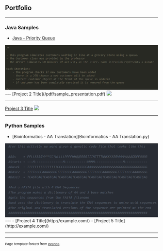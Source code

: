## Portfolio

---

### Java Samples 

- [Java - Priority Queue](PriorityQueue.java)
<img src="images/priority_queue.png?raw=true"/>
---
[Project 2 Title](/pdf/sample_presentation.pdf)
<img src="images/dummy_thumbnail.jpg?raw=true"/>

---
[Project 3 Title](http://example.com/)
<img src="images/dummy_thumbnail.jpg?raw=true"/>

---

### Python Samples 

- [Bioinformatics - AA Translation](Bioinformatics - AA Translation.py)
<img src="images/Bioinformatics_AAtranslation.png?raw=true"/>
---
- [Project 4 Title](http://example.com/)
- [Project 5 Title](http://example.com/)

---




---
<p style="font-size:11px">Page template forked from <a href="https://github.com/evanca/quick-portfolio">evanca</a></p>
<!-- Remove above link if you don't want to attibute -->
